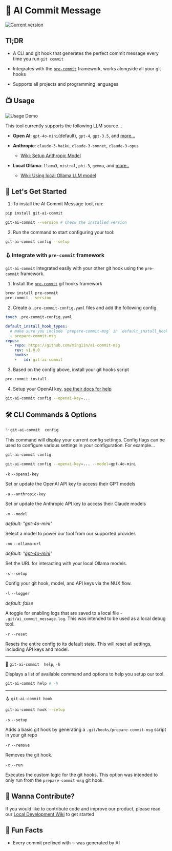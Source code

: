 # 🤖 AI Commit Message

<a href="https://pypi.org/project/git-ai-commit"><img src="https://img.shields.io/pypi/v/git-ai-commit" alt="Current version"></a>

## Tl;DR

- A CLI and git hook that generates the perfect commit message every time you run `git commit`

- Integrates with the [`pre-commit`](https://pre-commit.com/) framework, works alongside all your git hooks

- Supports all projects and programming languages

## 📺 Usage

![Usage Demo](assets/videos/ai-commit-msg.gif)

This tool currently supports the following LLM source...

- **Open AI**: `gpt-4o-mini`(default), `gpt-4`, `gpt-3.5`, and [more...](https://github.com/ming1in/ai-commit-msg/blob/a1e62be64c1f877bfa26c45d2d61508f94504ec0/ai_commit_msg/utils/models.py#L1)

- **Anthropic**: `claude-3-haiku`, `claude-3-sonnet`, `claude-3-opus`
  - [Wiki: Setup Anthropic Model](./wiki/anthropic.md)

- **Local Ollama**: `llama3`, `mistral`, `phi-3`, `gemma`, and [more..](https://github.com/ming1in/ai-commit-msg/blob/a1e62be64c1f877bfa26c45d2d61508f94504ec0/ai_commit_msg/utils/models.py#L1)
  - [Wiki: Using local Ollama LLM model](./wiki/ollama.md)

## 🚀 Let's Get Started

1. To install the AI Commit Message tool, run:

```bash
pip install git-ai-commit

git-ai-commit --version # Check the installed version 
```

2. Run the command to start configuring your tool:

```bash
git-ai-commit config --setup
```

### 🪝 Integrate with `pre-commit` framework

`git-ai-commit` integrated easily with your other git hook using the `pre-commit` framework.

1. Install the [`pre-commit`](https://pre-commit.com/) git hooks framework

```bash
brew install pre-commit
pre-commit --version 
```

2. Create a `.pre-commit-config.yaml` files and add the following config.

```bash
touch .pre-commit-config.yaml 
```

```yaml
default_install_hook_types: 
  # make sure you include `prepare-commit-msg` in `default_install_hook_types`
  - prepare-commit-msg
repos:
  - repo: https://github.com/ming1in/ai-commit-msg
    rev: v1.0.0
    hooks:
    -   id: git-ai-commit
```

3. Based on the config above, install your git hooks script

```bash
pre-commit install 
```

4. Setup your OpenAI key, [see their docs for help](https://platform.openai.com/docs/quickstart)

```bash
git-ai-commit config --openai-key=...
```

## 🛠️ CLI Commands & Options

✨ `git-ai-commit  config`

This command will display your current config settings. Config flags can be used to configure various settings in your configuration. For example...

```bash
git-ai-commit config

git-ai-commit config --openai-key=... --model=gpt-4o-mini
```
  
`-k` `--openai-key`

Set or update the OpenAI API key to access their GPT models

`-a` `--anthropic-key`

Set or update the Anthropic API key to access their Claude models

`-m` `--model`

*default:  "gpt-4o-mini"*

Select a model to power our tool from our supported provider.

`-ou` `--ollama-url`

*default:  "[gpt-4o-mini](http://localhost:11434/api/chat)"*

Set the URL for interacting with your local Ollama models.

`-s` `--setup`

Config your git hook, model, and API keys via the NUX flow.

`-l` `--logger`

*default:  false*

A toggle for enabling logs that are saved to a local file - `.git/ai_commit_message.log`. This was intended to be used as a local debug tool.

`-r` `--reset`

Resets the entire config to its default state. This will reset all settings, including API keys and model.

---

📌 `git-ai-commit  help`, `-h`

Displays a list of available command and options to help you setup our tool.

```bash
git-ai-commit help # -h
```

---
🪝 `git-ai-commit hook`

```bash
git-ai-commit hook --setup
```

`-s` `--setup`

Adds a basic git hook by generating a `.git/hooks/prepare-commit-msg` script in your git repo

`-r` `--remove`

Removes the git hook.

`-x` `--run`

Executes the custom logic for the git hooks. This option was intended to only run from the `prepare-commit-msg` git hook.

## 🤝 Wanna Contribute?

If you would like to contribute code and improve our product, please read our
[Local Development Wiki](./wiki/local_development.md) to get started

## 🎉 Fun Facts

- Every commit prefixed with `✨` was generated by AI
